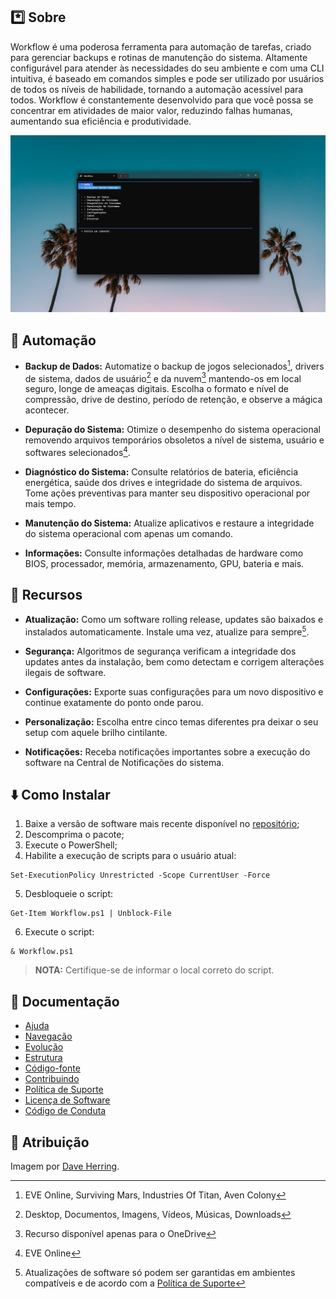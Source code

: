 ## :asterisk: Sobre

Workflow é uma poderosa ferramenta para automação de tarefas, criado para gerenciar backups e rotinas de manutenção do sistema. Altamente configurável para atender às necessidades do seu ambiente e com uma CLI intuitiva, é baseado em comandos simples e pode ser utilizado por usuários de todos os níveis de habilidade, tornando a automação acessível para todos. Workflow é constantemente desenvolvido para que você possa se concentrar em atividades de maior valor, reduzindo falhas humanas, aumentando sua eficiência e produtividade.

![](https://github.com/2uj1m28ohz/workflow/blob/main/Screenshot.png)

## :mechanical_arm: Automação
- **Backup de Dados:** Automatize o backup de jogos selecionados[^1], drivers de sistema, dados de usuário[^2] e da nuvem[^3] mantendo-os em local seguro, longe de ameaças digitais. Escolha o formato e nível de compressão, drive de destino, período de retenção, e observe a mágica acontecer.

- **Depuração do Sistema:** Otimize o desempenho do sistema operacional removendo arquivos temporários obsoletos a nível de sistema, usuário e softwares selecionados[^4].

- **Diagnóstico do Sistema:** Consulte relatórios de bateria, eficiência energética, saúde dos drives e integridade do sistema de arquivos. Tome ações preventivas para manter seu dispositivo operacional por mais tempo.

- **Manutenção do Sistema:** Atualize aplicativos e restaure a integridade do sistema operacional com apenas um comando.

- **Informações:** Consulte informações detalhadas de hardware como BIOS, processador, memória, armazenamento, GPU, bateria e mais.

## :gem: Recursos
- **Atualização:** Como um software rolling release, updates são baixados e instalados automaticamente. Instale uma vez, atualize para sempre[^5].

- **Segurança:** Algoritmos de segurança verificam a integridade dos updates antes da instalação, bem como detectam e corrigem alterações ilegais de software.

- **Configurações:** Exporte suas configurações para um novo dispositivo e continue exatamente do ponto onde parou.

- **Personalização:** Escolha entre cinco temas diferentes pra deixar o seu setup com aquele brilho cintilante.

- **Notificações:** Receba notificações importantes sobre a execução do software na Central de Notificações do sistema.

## :arrow_down: Como Instalar
1. Baixe a versão de software mais recente disponível no [repositório](https://github.com/2uj1m28ohz/workflow/releases);
2. Descomprima o pacote;
3. Execute o PowerShell;
4. Habilite a execução de scripts para o usuário atual:
```
Set-ExecutionPolicy Unrestricted -Scope CurrentUser -Force
```
5. Desbloqueie o script:
```
Get-Item Workflow.ps1 | Unblock-File
```
6. Execute o script:
```
& Workflow.ps1
```
> **NOTA:** Certifique-se de informar o local correto do script.

## :blue_book: Documentação
- [Ajuda](https://github.com/2uj1m28ohz/workflow/blob/main/HELP.md)
- [Navegação](https://github.com/2uj1m28ohz/workflow/blob/main/Navigation.md)
- [Evolução](https://github.com/2uj1m28ohz/workflow/blob/main/Evolution.md)
- [Estrutura](https://github.com/2uj1m28ohz/workflow/blob/main/Structure.md)
- [Código-fonte](https://github.com/2uj1m28ohz/workflow/blob/main/SourceCode.md)
- [Contribuindo](https://github.com/2uj1m28ohz/workflow/blob/main/CONTRIBUTING.md)
- [Política de Suporte](https://github.com/2uj1m28ohz/workflow/blob/main/SUPPORT.md)
- [Licença de Software](https://github.com/2uj1m28ohz/workflow/blob/main/LICENSE)
- [Código de Conduta](https://github.com/2uj1m28ohz/workflow/blob/main/CODE_OF_CONDUCT.md)

## :bust_in_silhouette: Atribuição
Imagem por [Dave Herring](https://unsplash.com/pt-br/fotografias/B7cjB9bIGAQ).

[^1]:EVE Online, Surviving Mars, Industries Of Titan, Aven Colony
[^2]:Desktop, Documentos, Imagens, Vídeos, Músicas, Downloads
[^3]:Recurso disponível apenas para o OneDrive
[^4]:EVE Online
[^5]:Atualizações de software só podem ser garantidas em ambientes compatíveis e de acordo com a [Política de Suporte](https://github.com/2uj1m28ohz/workflow/blob/main/SUPPORT.md)
